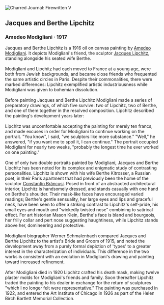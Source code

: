 <div class="artwork-of-the-day">
  <div class="container">
    <div class="img-wrapper">
      <img
        src="https://uploads3.wikiart.org/images/amedeo-modigliani/jacques-and-berthe-lipchitz-1917.jpg!Large.jpg"
        alt="Charred Journal: Firewritten V" />
    </div>
    <div class="artwork-detail">
      <div class="artwork-origin"> 
        <h2 class="artwork-name">Jacques and Berthe Lipchitz</h2>
        <h3 class="artist">
          Amedeo Modigliani
                    ·  1917
        </h3>
      </div>
      <p class="description">
        <span class="artwork-description-text ng-binding" ng-bind-html="viewModel.ArtworkOfTheDay.Description | unsafe">Jacques and Berthe Lipchitz is a 1916 oil on canvas painting by <a target="_blank" href="/en/amedeo-modigliani">Amedeo Modigliani</a>. It depicts Modigliani's friend, the sculptor <a target="_blank" href="/en/jacques-lipchitz">Jacques Lipchitz</a>, standing alongside his seated wife Berthe.
<br>
<br>Modigliani and Lipchitz had each moved to France at a young age, were both from Jewish backgrounds, and became close friends who frequented the same artistic circles in Paris. Despite their commonalities, there were marked differences: Lipchitz exemplified artistic industriousness while Modigliani was given to bohemian dissolution.
<br>
<br>Before painting Jacques and Berthe Lipchitz Modigliani made a series of preparatory drawings, of which five survive: two of Lipchitz, two of Berthe, and one of them together in the resolved composition. Lipchitz described the painting's development years later:
<br>
<br>Lipchitz was uncomfortable accepting the painting for merely ten francs, and made excuses in order for Modigliani to continue working on the portrait. "You know", I said, "we sculptors like more substance." "Well," he answered, "if you want me to spoil it, I can continue." The portrait occupied Modigliani for nearly two weeks, "probably the longest time he ever worked on one painting."
<br>
<br>One of only two double portraits painted by Modigliani, Jacques and Berthe Lipchitz has been noted for its complex and enigmatic study of contrasting personalities. Lipchitz is shown with his wife Berthe Kitrosser, a Russian poet, in their Paris apartment that had previously been the home of the sculptor <a target="_blank" href="/en/constantin-brancusi">Constantin Brâncuși</a>. Posed in front of an abstracted architectural interior, Lipchitz is handsomely dressed, and stands casually with one hand on Berthe's shoulder. Their mask-like faces have encouraged varied readings; Berthe's gentle sensuality, her large eyes and lips and graceful neck, have been seen to offer a striking contrast to Lipchitz's self-pride, his small eyes and mouth and "wickedly twisted nose" combining to satirical effect. For art historian Mason Klein, Berthe's face is bland and bourgeois, her frilly collar and pert nose suggesting haughtiness, while Lipchitz stands above her, domineering and protective.
<br>
<br>Modigliani biographer Werner Schmalenbach compared Jacques and Berthe Lipchitz to the artist's Bride and Groom of 1915, and noted the development away from a purely formal depiction of 'types' to a greater interest in the characterization of individuals. This difference in the two works is consistent with an evolution in Modigliani's drawing and painting toward increased refinement.
<br>
<br>After Modigliani died in 1920 Lipchitz crafted his death mask, making twelve plaster molds for Modigliani's friends and family. Soon thereafter Lipchitz traded the painting to his dealer in exchange for the return of sculptures "which I no longer felt were representative." The painting was purchased in 1922, and entered the Art Institute of Chicago in 1926 as part of the Helen Birch Bartlett Memorial Collection.</span>
                        <div class="text-shadow-container" ng-show="showShadow" style=""></div>
      </p>
    </div>
  </div>

</div>
